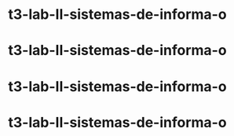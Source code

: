# t3-lab-II-sistemas-de-informa-o
# t3-lab-II-sistemas-de-informa-o
# t3-lab-II-sistemas-de-informa-o
# t3-lab-II-sistemas-de-informa-o
